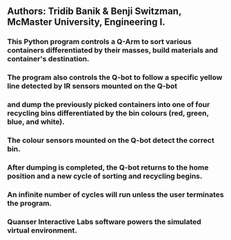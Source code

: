 ## Authors: Tridib Banik & Benji Switzman, McMaster University, Engineering I.

### This Python program controls a Q-Arm to sort various containers differentiated by their masses, build materials and container's destination. 

### The program also controls the Q-bot to follow a specific yellow line detected by IR sensors mounted on the Q-bot 
### and dump the previously picked containers into one of four recycling bins differentiated by the bin colours (red, green, blue, and white). 

### The colour sensors mounted on the Q-bot detect the correct bin. 

### After dumping is completed, the Q-bot returns to the home position and a new cycle of sorting and recycling begins.

### An infinite number of cycles will run unless the user terminates the program. 

### Quanser Interactive Labs software powers the simulated virtual environment.
